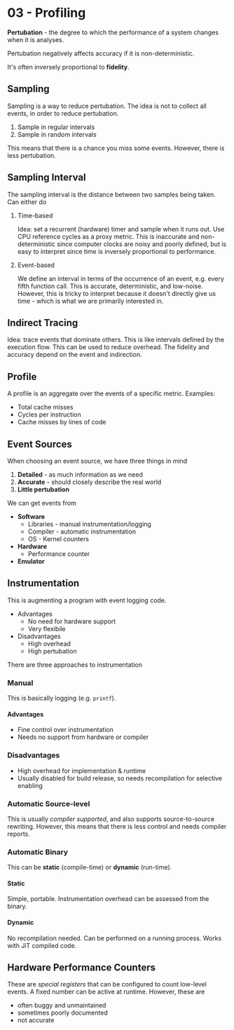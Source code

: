 # 03 - Profiling

**Pertubation** - the degree to which the performance of a system changes when it is analyses.

Pertubation negatively affects accuracy if it is non-deterministic.

It's often inversely proportional to **fidelity**.

## Sampling

Sampling is a way to reduce pertubation. The idea is not to collect all events, in order to reduce pertubation.

1. Sample in regular intervals
2. Sample in random intervals

This means that there is a chance you miss some events. However, there is less pertubation.

## Sampling Interval

The sampling interval is the distance between two samples being taken. Can either do

1. Time-based

   Idea: set a recurrent (hardware) timer and sample when it runs out. Use CPU reference cycles as a proxy metric. This is inaccurate and non-deterministic since computer clocks are noisy and poorly defined, but is easy to interpret since time is inversely proportional to performance.

2. Event-based

   We define an interval in terms of the occurrence of an event, e.g. every fifth function call. This is accurate, deterministic, and low-noise. However, this is tricky to interpret because it doesn't directly give us time - which is what we are primarily interested in.

## Indirect Tracing

Idea: trace events that dominate others. This is like intervals defined by the execution flow. This can be used to reduce overhead. The fidelity and accuracy depend on the event and indirection.

## Profile

A profile is an aggregate over the events of a specific metric. Examples:

- Total cache misses
- Cycles per instruction
- Cache misses by lines of code

## Event Sources

When choosing an event source, we have three things in mind

1. **Detailed** - as much information as we need
2. **Accurate** - should closely describe the real world
3. **Little pertubation**

We can get events from

- **Software**
  - Libraries - manual instrumentation/logging
  - Compiler - automatic instrumentation
  - OS - Kernel counters
- **Hardware**
  - Performance counter
- **Emulator**

## Instrumentation

This is augmenting a program with event logging code. 

- Advantages
  - No need for hardware support
  - Very flexibile
- Disadvantages
  - High overhead
  - High pertubation

There are three approaches to instrumentation

### Manual

This is basically logging (e.g. `printf`). 

#### Advantages

- Fine control over instrumentation
- Needs no support from hardware or compiler

### Disadvantages

- High overhead for implementation & runtime
- Usually disabled for build release, so needs recompilation for selective enabling

### Automatic Source-level

This is usually *compiler supported*, and also supports source-to-source rewriting. However, this means that there is less control and needs compiler reports.

### Automatic Binary

This can be **static** (compile-time) or **dynamic** (run-time).

#### Static

Simple, portable. Instrumentation overhead can be assessed from the binary.

#### Dynamic

No recompilation needed. Can be performed on a running process. Works with JiT compiled code.

## Hardware Performance Counters

These are *special registers* that can be configured to count low-level events. A fixed number can be active at runtime. However, these are

- often buggy and unmaintained
- sometimes poorly documented
- not accurate